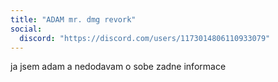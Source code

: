 ```yaml
---
title: "ADAM mr. dmg revork"
social:
  discord: "https://discord.com/users/1173014806110933079"
---
```

ja jsem adam a nedodavam o sobe zadne informace
